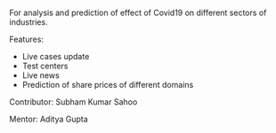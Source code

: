 ######
For analysis and prediction of effect of Covid19 on different sectors of industries. 

Features:
- Live cases update
- Test centers
- Live news
- Prediction of share prices of different domains

Contributor: Subham Kumar Sahoo

Mentor: Aditya Gupta
